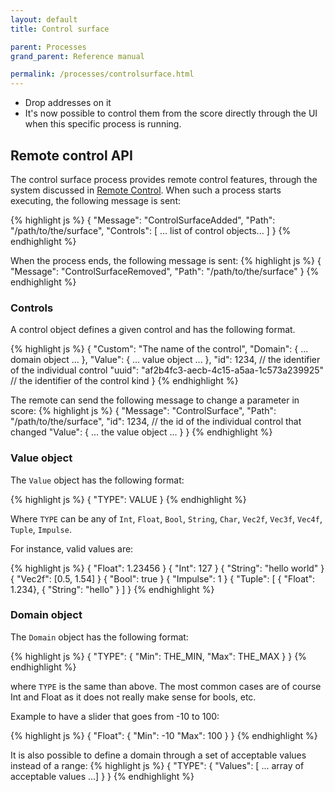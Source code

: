 ```yaml
---
layout: default
title: Control surface

parent: Processes
grand_parent: Reference manual

permalink: /processes/controlsurface.html
---
```


- Drop addresses on it
- It's now possible to control them from the score directly through the UI
  when this specific process is running.


## Remote control API

The control surface process provides remote control features, through the system discussed in [Remote Control](remote-control.html).
When such a process starts executing, the following message is sent:

{% highlight js %}
{
    "Message": "ControlSurfaceAdded",
    "Path": "/path/to/the/surface",
    "Controls": [ ... list of control objects... ]
}
{% endhighlight %}


When the process ends, the following message is sent:
{% highlight js %}
{
    "Message": "ControlSurfaceRemoved",
    "Path": "/path/to/the/surface"
}
{% endhighlight %}

### Controls

A control object defines a given control and has the following format.

{% highlight js %}
{
    "Custom": "The name of the control",
    "Domain": { ... domain object ... },
    "Value": { ... value object ... },
    "id": 1234, // the identifier of the individual control
    "uuid": "af2b4fc3-aecb-4c15-a5aa-1c573a239925" // the identifier of the control kind
}
{% endhighlight %}


The remote can send the following message to change a parameter in score:
{% highlight js %}
{
    "Message": "ControlSurface",
    "Path": "/path/to/the/surface",
    "id": 1234,   // the id of the individual control that changed
    "Value": { ... the value object ... }
}
{% endhighlight %}

### Value object
The `Value` object has the following format:

{% highlight js %}
{
    "TYPE": VALUE
}
{% endhighlight %}

Where `TYPE` can be any of `Int`, `Float`, `Bool`, `String`, `Char`, `Vec2f`, `Vec3f`, `Vec4f`, `Tuple`, `Impulse`.

For instance, valid values are:

{% highlight js %}
{ "Float": 1.23456 }
{ "Int": 127 }
{ "String": "hello world" }
{ "Vec2f": [0.5, 1.54] }
{ "Bool": true }
{ "Impulse": 1 }
{ "Tuple": [ { "Float": 1.234}, { "String": "hello" } ] }
{% endhighlight %}

### Domain object
The `Domain` object has the following format:

{% highlight js %}
{
    "TYPE": {
        "Min": THE_MIN,
        "Max": THE_MAX
    }
}
{% endhighlight %}

where `TYPE` is the same than above. The most common cases are of course Int and Float as it does not really make sense for bools, etc.

Example to have a slider that goes from -10 to 100:

{% highlight js %}
{
    "Float": {
        "Min": -10
        "Max": 100
    }
}
{% endhighlight %}


It is also possible to define a domain through a set of acceptable values instead of a range:
{% highlight js %}
{
    "TYPE": {
        "Values": [ ... array of acceptable values ...]
    }
}
{% endhighlight %}